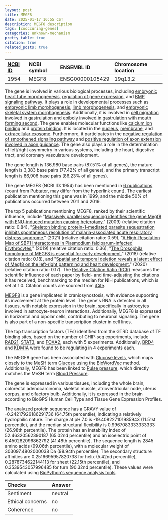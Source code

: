 ```yaml
---
layout: post
title: MEGF8
date: 2025-01-17 16:55 CST
description: MEGF8 description
tags: [cooccuring-genes]
categories: unknown-mechanism
pretty_table: true
citation: true
related_posts: true
---
```




| [NCBI ID](https://www.ncbi.nlm.nih.gov/gene/1954) | NCBI symbol | ENSEMBL ID | Chromosome location |
| :-------- | :------- | :-------- | :------- |
| 1954  | MEGF8 | ENSG00000105429 | 19q13.2 |



The gene is involved in various biological processes, including [embryonic heart tube morphogenesis](https://amigo.geneontology.org/amigo/term/GO:0003143), [regulation of gene expression](https://amigo.geneontology.org/amigo/term/GO:0010468), and [BMP signaling pathway](https://amigo.geneontology.org/amigo/term/GO:0030509). It plays a role in developmental processes such as [embryonic limb morphogenesis](https://amigo.geneontology.org/amigo/term/GO:0030326), [limb morphogenesis](https://amigo.geneontology.org/amigo/term/GO:0035108), and [embryonic skeletal system morphogenesis](https://amigo.geneontology.org/amigo/term/GO:0048704). Additionally, it is involved in [cell migration involved in gastrulation](https://amigo.geneontology.org/amigo/term/GO:0042074) and [epiboly involved in gastrulation with mouth forming second](https://amigo.geneontology.org/amigo/term/GO:0055113). The gene enables molecular functions like [calcium ion binding](https://amigo.geneontology.org/amigo/term/GO:0005509) and [protein binding](https://amigo.geneontology.org/amigo/term/GO:0005515). It is located in the [nucleus](https://amigo.geneontology.org/amigo/term/GO:0005634), [membrane](https://amigo.geneontology.org/amigo/term/GO:0016020), and [extracellular exosome](https://amigo.geneontology.org/amigo/term/GO:0070062). Furthermore, it participates in the [negative regulation of smoothened signaling pathway](https://amigo.geneontology.org/amigo/term/GO:0045879) and [positive regulation of axon extension involved in axon guidance](https://amigo.geneontology.org/amigo/term/GO:0048842). The gene also plays a role in the determination of left/right asymmetry in various systems, including the heart, digestive tract, and coronary vasculature development.


The gene length is 136,980 base pairs (87.51% of all genes), the mature length is 3,383 base pairs (77.42% of all genes), and the primary transcript length is 86,906 base pairs (86.23% of all genes).


The gene MEGF8 (NCBI ID: 1954) has been mentioned in [6 publications](https://pubmed.ncbi.nlm.nih.gov/?term=%22MEGF8%22) (count from [Pubtator](https://academic.oup.com/nar/article/47/W1/W587/5494727), may differ from the hyperlink count). The earliest publication mentioning this gene was in 1999, and the middle 50% of publications occurred between 2011 and 2019.


The top 5 publications mentioning MEGF8, ranked by their scientific influence, include "[Massively parallel sequencing identifies the gene Megf8 with ENU-induced mutation causing heterotaxy.](https://pubmed.ncbi.nlm.nih.gov/19218456)" (2009) (relative citation ratio: 0.84), "[Skeleton binding protein-1-mediated parasite sequestration inhibits spontaneous resolution of malaria-associated acute respiratory distress syndrome.](https://pubmed.ncbi.nlm.nih.gov/34843584)" (2021) (relative citation ratio: 0.59), "[A High-Resolution Map of SBP1 Interactomes in Plasmodium falciparum-infected Erythrocytes.](https://pubmed.ncbi.nlm.nih.gov/31476617)" (2019) (relative citation ratio: 0.36), "[The Drosophila homologue of MEGF8 is essential for early development.](https://pubmed.ncbi.nlm.nih.gov/29884872)" (2018) (relative citation ratio: 0.18), and "[Spatial and temporal deletion reveals a latent effect of Megf8 on the left-right patterning and heart development.](https://pubmed.ncbi.nlm.nih.gov/32203821)" (2020) (relative citation ratio: 0.17). The [Relative Citation Ratio (RCR)](https://journals.plos.org/plosbiology/article?id=10.1371/journal.pbio.1002541) measures the scientific influence of each paper by field- and time-adjusting the citations it has received, benchmarking to the median for NIH publications, which is set at 1.0. Citation counts are sourced from [iCite](https://icite.od.nih.gov).


[MEGF8](https://www.proteinatlas.org/ENSG00000105429-MEGF8) is a gene implicated in craniosynostosis, with evidence supporting its involvement at the protein level. The gene's RNA is detected in all tissues, with notable expression in the brain, specifically in astrocytes involved in astrocyte-neuron interactions. Additionally, MEGF8 is expressed in horizontal and bipolar cells, contributing to neuronal signaling. The gene is also part of a non-specific transcription cluster in cell lines.


The top transcription factors (TFs) identified from the GTRD database of TF binding sites, based on the number of CHIP-seq experiments, include [RAD21](https://www.ncbi.nlm.nih.gov/gene/5885), [STAT3](https://www.ncbi.nlm.nih.gov/gene/6774), and [FOXA2](https://www.ncbi.nlm.nih.gov/gene/3170), each with 5 experiments. Additionally, [BRD4](https://www.ncbi.nlm.nih.gov/gene/23476) and [KDM1A](https://www.ncbi.nlm.nih.gov/gene/23028) were found to be regulating in 4 experiments each.




The MEGF8 gene has been associated with [Glucose levels](https://pubmed.ncbi.nlm.nih.gov/34594039), which maps closely to the MeSH term [Glucose](https://meshb.nlm.nih.gov/record/ui?ui=D005947) using the [BioWordVec](https://www.nature.com/articles/s41597-019-0055-0) method. Additionally, MEGF8 has been linked to [Pulse pressure](https://pubmed.ncbi.nlm.nih.gov/33230300), which directly matches the MeSH term [Blood Pressure](https://meshb.nlm.nih.gov/record/ui?ui=D001794).


The gene is expressed in various tissues, including the whole brain, colorectal adenocarcinoma, skeletal muscle, atrioventricular node, uterus corpus, and olfactory bulb. Additionally, it is expressed in the brain according to BioGPS Human Cell Type and Tissue Gene Expression Profiles.




The analyzed protein sequence has a GRAVY value of -0.24217926186291736 (64.75th percentile), indicating a relatively hydrophilic nature. The charge at pH 7.0 is -19.408227101985943 (11.51st percentile), and the median structural flexibility is 0.9967083333333333 (26.98th percentile). The protein has an instability index of 52.46320562390187 (65.02nd percentile) and an isoelectric point of 6.450282096862792 (41.48th percentile). The sequence length is 2845 amino acids (99.06th percentile), with a molecular weight of 303097.4802000038 Da (98.94th percentile). The secondary structure affinities are 0.2516695957820738 for helix (5.42nd percentile), 0.2878734622144113 for sheet (22.15th percentile), and 0.3539543057996485 for turn (90.32nd percentile). These values were calculated using [BioPython's sequence analysis tools](https://biopython.org/docs/1.75/api/Bio.SeqUtils.ProtParam.html).





| Checks    | Answer |
| :-------- | :------- |
| Sentiment  | neutral   |
| Ethical concerns | no     |
| Coherence    | no    |